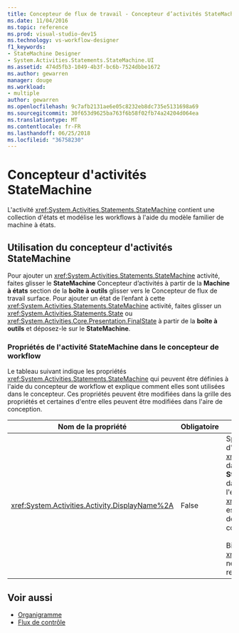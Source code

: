 ```yaml
---
title: Concepteur de flux de travail - Concepteur d’activités StateMachine
ms.date: 11/04/2016
ms.topic: reference
ms.prod: visual-studio-dev15
ms.technology: vs-workflow-designer
f1_keywords:
- StateMachine Designer
- System.Activities.Statements.StateMachine.UI
ms.assetid: 474d5fb3-1049-4b3f-bc6b-7524dbbe1672
ms.author: gewarren
manager: douge
ms.workload:
- multiple
author: gewarren
ms.openlocfilehash: 9c7afb2131ae6e05c8232eb8dc735e5131698a69
ms.sourcegitcommit: 30f653d9625ba763f6b58f02fb74a24204d064ea
ms.translationtype: MT
ms.contentlocale: fr-FR
ms.lasthandoff: 06/25/2018
ms.locfileid: "36758230"
---
```

# <a name="statemachine-activity-designer"></a>Concepteur d'activités StateMachine

L'activité <xref:System.Activities.Statements.StateMachine> contient une collection d'états et modélise les workflows à l'aide du modèle familier de machine à états.

## <a name="using-the-statemachine-activity-designer"></a>Utilisation du concepteur d'activités StateMachine

Pour ajouter un <xref:System.Activities.Statements.StateMachine> activité, faites glisser le **StateMachine** Concepteur d’activités à partir de la **Machine à états** section de la **boîte à outils** glisser vers le Concepteur de flux de travail surface. Pour ajouter un état de l’enfant à cette <xref:System.Activities.Statements.StateMachine> activité, faites glisser un <xref:System.Activities.Statements.State> ou <xref:System.Activities.Core.Presentation.FinalState> à partir de la **boîte à outils** et déposez-le sur le **StateMachine**.

### <a name="statemachine-activity-properties-in-the-workflow-designer"></a>Propriétés de l'activité StateMachine dans le concepteur de workflow

Le tableau suivant indique les propriétés  <xref:System.Activities.Statements.StateMachine> qui peuvent être définies à l'aide du concepteur de workflow et explique comment elles sont utilisées dans le concepteur. Ces propriétés peuvent être modifiées dans la grille des propriétés et certaines d'entre elles peuvent être modifiées dans l'aire de conception.

|Nom de la propriété|Obligatoire|Utilisation|
|-------------------|--------------|-----------|
|<xref:System.Activities.Activity.DisplayName%2A>|False|Spécifie le nom convivial du concepteur d'activités <xref:System.Activities.Statements.StateMachine> dans l'en-tête. La valeur par défaut est **StateMachine**. La valeur peut être modifiée dans la grille Propriétés ou directement dans l'en-tête du concepteur d'activités. <xref:System.Activities.Activity.DisplayName%2A> est utilisé dans l'exploration à l'aide de la barre de navigation qui est affichée en haut du concepteur de workflow.<br /><br /> Bien que la propriété <xref:System.Activities.Activity.DisplayName%2A> ne soit pas strictement obligatoire, il est recommandé d'en utiliser une.|

## <a name="see-also"></a>Voir aussi

- [Organigramme](../workflow-designer/flowchart-activity-designer.md)
- [Flux de contrôle](../workflow-designer/control-flow-activity-designers.md)
